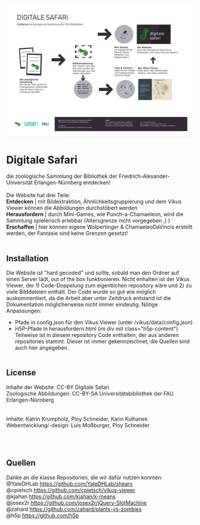 ![Poster Digitale Safari](https://github.com/LuisMossburger/Digitale_Safari/blob/master/DigitaleSafari.jpg)

# Digitale Safari
die zoologische Sammlung der Bibliothek der Friedrich-Alexander-Universität Erlangen-Nürnberg entdecken!<br><br>
Die Website hat drei Teile:<br>
<b>Entdecken</b> | mit Bildextraktion, Ähnlichkeitsgruppierung und dem Vikus Viewer können die Abbildungen durchstöbert werden<br>
<b>Herausfordern</b> | durch Mini-Games, wie Punch-a-Chamaeleon, wird die Sammlung spielerisch erlebbar (Altersgrenze nicht vorgegeben ;) )<br>
<b>Erschaffen</b> | hier können eigene Wolpertinger & ChamaeleoDaVincis erstellt werden, der Fantasie sind keine Grenzen gesetzt!
<br><br>
## Installation
Die Website ist "hard gecoded" und sollte, sobald man den Ordner auf einen Server lädt, out of the box funktionieren. Nicht enhalten ist der Vikus Viewer, der 1) Code-Doppelung zum eigentlichen repository wäre und 2) zu viele Bilddateien enthält. Der Code wurde so gut wie möglich auskommentiert, da die Arbeit aber unter Zeitdruck entstand ist die Dokumentation möglicherweise nicht immer eindeutig. Nötige Anpassungen:<br>
- Pfade in config.json für den Vikus Viewer (unter /vikus/data/config.json) 
- H5P-Pfade in herausfordern.html (im div mit class="h5p-content")
Teilweise ist in diesem repository Code enthalten, der aus anderen repositories stammt. Dieser ist immer gekennzeichnet, die Quellen sind auch hier angegeben.
<br><br>
## License
Inhalte der Website: CC-BY Digitale Safari<br>
Zoologische Abbildungen: CC-BY-SA Universitätsbibliothek der FAU Erlangen-Nürnberg<br>
<br><br>
Inhalte: Katrin Krumpholz, Ploy Schneider, Karin Kulhanek<br>
Webentwicklung/-design: Luis Moßburger, Ploy Schneider
<br><br><br><br>
## Quellen
Danke an die klasse Repositorien, die wir dafür nutzen konnten:<br>
@YaleDHLab https://github.com/YaleDHLab/shears<br>
@cpietsch https://github.com/cpietsch/vikus-viewer<br>
@kjahan https://github.com/kjahan/k-means<br>
@josex2r https://github.com/josex2r/jQuery-SlotMachine<br>
@zahard https://github.com/zahard/plants-vs-zombies<br>
@h5p https://github.com/h5p<br>
